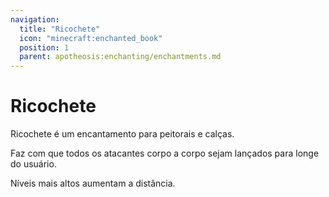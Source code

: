 ```yaml
---
navigation:
  title: "Ricochete"
  icon: "minecraft:enchanted_book"
  position: 1
  parent: apotheosis:enchanting/enchantments.md
---
```


# Ricochete

<Color id="blue">Ricochete</Color> é um encantamento para peitorais e calças.

Faz com que todos os atacantes corpo a corpo sejam lançados para longe do usuário.

Níveis mais altos aumentam a distância.

